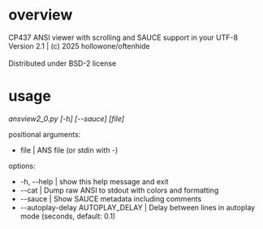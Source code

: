 # overview

CP437 ANSI viewer with scrolling and SAUCE support in your UTF-8 <br/>
Version 2.1 | (c) 2025 hollowone/oftenhide <br/>
<br/>
Distributed under BSD-2 license <br/>

# usage

_ansview2_0.py [-h] [--sauce] [file]_ <br/>

positional arguments:<br/>
- file                |  ANS file (or stdin with -)<br/>

options:<br/>
- -h, --help          |  show this help message and exit  <br/>
- --cat               |  Dump raw ANSI to stdout with colors and formatting
- --sauce             |  Show SAUCE metadata including comments<br/>
- --autoplay-delay AUTOPLAY_DELAY | Delay between lines in autoplay mode (seconds, default: 0.1) <br/>
